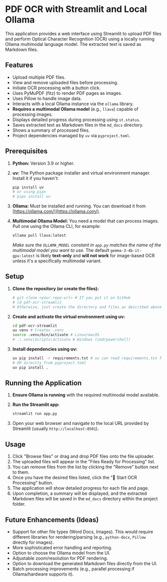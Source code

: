 # PDF OCR with Streamlit and Local Ollama

This application provides a web interface using Streamlit to upload PDF files and perform Optical Character Recognition (OCR) using a locally running Ollama multimodal language model. The extracted text is saved as Markdown files.

## Features

- Upload multiple PDF files.
- View and remove uploaded files before processing.
- Initiate OCR processing with a button click.
- Uses PyMuPDF (fitz) to render PDF pages as images.
- Uses Pillow to handle image data.
- Interacts with a local Ollama instance via the `ollama` library.
- **Requires a multimodal Ollama model** (e.g., `llava`) capable of processing images.
- Displays detailed progress during processing using `st.status`.
- Saves extracted text as Markdown files in the `md_docs` directory.
- Shows a summary of processed files.
- Project dependencies managed by `uv` via `pyproject.toml`.

## Prerequisites

1. **Python:** Version 3.9 or higher.
2. **uv:** The Python package installer and virtual environment manager. Install it if you haven't:

    ```bash
    pip install uv
    # or using pipx
    # pipx install uv
    ```

3. **Ollama:** Must be installed and running. You can download it from [https://ollama.com/](https://ollama.com/).
4. **Multimodal Ollama Model:** You need a model that can process images. Pull one using the Ollama CLI, for example:

    ```bash
    ollama pull llava:latest
    ```

    *Make sure the `OLLAMA_MODEL` constant in `app.py` matches the name of the multimodal model you want to use.* The default `gemma-3-4b-it-gpu:latest` is likely **text-only** and **will not work** for image-based OCR unless it's a specifically multimodal variant.

## Setup

1. **Clone the repository (or create the files):**

    ```bash
    # git clone <your-repo-url> # If you put it on GitHub
    # cd pdf-ocr-streamlit
    # Otherwise, just create the directory and files as described above.
    ```

2. **Create and activate the virtual environment using uv:**

    ```bash
    cd pdf-ocr-streamlit
    uv venv # Creates .venv
    source .venv/bin/activate # Linux/macOS
    # .\.venv\Scripts\activate # Windows (cmd/powershell)
    ```

3. **Install dependencies using uv:**

    ```bash
    uv pip install -r requirements.txt # uv can read requirements.txt format too
    # OR directly from pyproject.toml
    uv pip install .
    ```

## Running the Application

1. **Ensure Ollama is running** with the required multimodal model available.
2. **Run the Streamlit app:**

    ```bash
    streamlit run app.py
    ```

3. Open your web browser and navigate to the local URL provided by Streamlit (usually `http://localhost:8501`).

## Usage

1. Click "Browse files" or drag and drop PDF files onto the file uploader.
2. The uploaded files will appear in the "Files Ready for Processing" list.
3. You can remove files from the list by clicking the "Remove" button next to them.
4. Once you have the desired files listed, click the "🚀 Start OCR Processing" button.
5. The application will show detailed progress for each file and page.
6. Upon completion, a summary will be displayed, and the extracted Markdown files will be saved in the `md_docs` directory within the project folder.

## Future Enhancements (Ideas)

- Support for other file types (Word Docs, Images). This would require different libraries for rendering/parsing (e.g., `python-docx`, `Pillow` directly for images).
- More sophisticated error handling and reporting.
- Option to choose the Ollama model from the UI.
- Adjustable zoom/resolution for PDF rendering.
- Option to download the generated Markdown files directly from the UI.
- Batch processing improvements (e.g., parallel processing if Ollama/hardware supports it).
